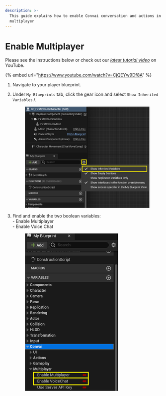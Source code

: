 ```yaml
---
description: >-
  This guide explains how to enable Convai conversation and actions in
  multiplayer
---
```


# Enable Multiplayer

Please see the instructions below or check out our [_latest tutorial video_](https://www.youtube.com/watch?v=CjQEYw9Df8A) on YouTube.

{% embed url="https://www.youtube.com/watch?v=CjQEYw9Df8A" %}

1. Navigate to your player blueprint.
2.  Under `My Blueprints` tab, click the gear icon and select `Show Inherited Variables`.\


    <figure><img src="../../../.gitbook/assets/image (351).png" alt=""><figcaption></figcaption></figure>
3.  Find and enable the two boolean variables:\
    \- Enable Multiplayer\
    \- Enable Voice Chat

    <figure><img src="../../../.gitbook/assets/image (352).png" alt=""><figcaption></figcaption></figure>

